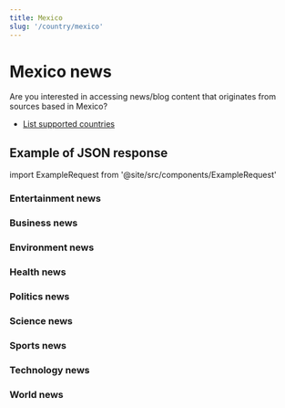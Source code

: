 ```yaml
---
title: Mexico
slug: '/country/mexico'
---
```


# Mexico news

Are you interested in accessing news/blog content that originates from sources based in Mexico?

- [List supported countries](/articles/countries)

## Example of JSON response

import ExampleRequest from '@site/src/components/ExampleRequest'

### Entertainment news
<ExampleRequest url="https://apitube.io/v1/news/articles?limit=2&category=news/Arts_and_Entertainment&country=mx"></ExampleRequest>

### Business news
<ExampleRequest url="https://apitube.io/v1/news/articles?limit=2&category=news/Business&country=mx"></ExampleRequest>

### Environment news
<ExampleRequest url="https://apitube.io/v1/news/articles?limit=2&category=news/Environment&country=mx"></ExampleRequest>

### Health news
<ExampleRequest url="https://apitube.io/v1/news/articles?limit=2&category=news/Health&country=mx"></ExampleRequest>

### Politics news
<ExampleRequest url="https://apitube.io/v1/news/articles?limit=2&category=news/Politics&country=mx"></ExampleRequest>

### Science news
<ExampleRequest url="https://apitube.io/v1/news/articles?limit=2&category=news/Science&country=mx"></ExampleRequest>

### Sports news
<ExampleRequest url="https://apitube.io/v1/news/articles?limit=2&category=news/Sports&country=mx"></ExampleRequest>

### Technology news
<ExampleRequest url="https://apitube.io/v1/news/articles?limit=2&category=news/Technology&country=mx"></ExampleRequest>

### World news
<ExampleRequest url="https://apitube.io/v1/news/articles?limit=2&category=news/World&country=mx"></ExampleRequest>
